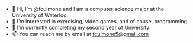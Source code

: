 - 👋 Hi, I’m @fculmone and I am a computer science major at the University of Waterloo.
- 👀 I’m interested in exercising, video games, and of couse, programming
- 🌱 I’m currently completing my second year of University
- 📫 You can reach me by email at fculmone5@gmail.com

<!---
fculmone/fculmone is a ✨ special ✨ repository because its `README.md` (this file) appears on your GitHub profile.
You can click the Preview link to take a look at your changes.
- 💞️ I’m looking to collaborate on ...
--->
